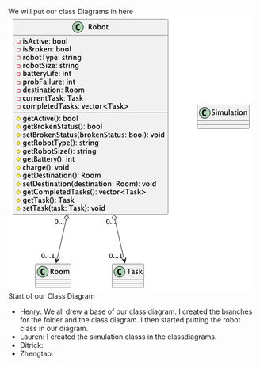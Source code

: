 We will put our class Diagrams in here
![Robot Class Diagram](RobotClassDiagram.png)
Start of our Class Diagram

* Henry: We all drew a base of our class diagram. I created the branches for the folder and the class diagram. I then started putting the robot class in our diagram.
* Lauren: I created the simulation classs in the classdiagrams.
* Ditrick:
* Zhengtao:
